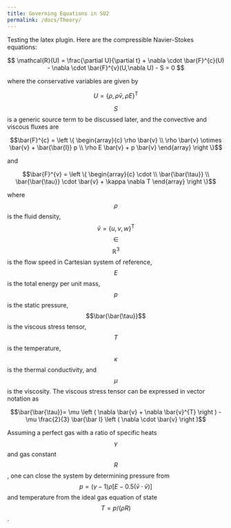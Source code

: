 ```yaml
---
title: Governing Equations in SU2
permalink: /docs/Theory/
---
```


Testing the latex plugin. Here are the compressible Navier-Stokes equations:

$$ \mathcal{R}(U) = \frac{\partial U}{\partial t} + \nabla \cdot \bar{F}^{c}(U) - \nabla \cdot \bar{F}^{v}(U,\nabla U)  - S = 0 $$

where the conservative variables are given by 

$$U = \left \{  \rho, \rho \bar{v},  \rho E \right \}^\mathsf{T}$$ 

$$S$$ is a generic source term to be discussed later, and the convective and viscous fluxes are

$$\bar{F}^{c}   = \left \{ \begin{array}{c} \rho \bar{v}  \\ \rho \bar{v} \otimes  \bar{v} + \bar{\bar{I}} p \\ \rho E \bar{v} + p \bar{v}   \end{array} \right \}$$

and 

$$\bar{F}^{v} = \left \{ \begin{array}{c} \cdot \\ \bar{\bar{\tau}} \\ \bar{\bar{\tau}} \cdot \bar{v} + \kappa \nabla T  \end{array} \right  \}$$

where $$\rho$$ is the fluid density, $$\bar{v}=\left\lbrace u, v, w \right\rbrace^\mathsf{T}$$ $$\in$$ $$\mathbb{R}^3$$ is the flow speed in Cartesian system of reference, $$E$$ is the total energy per unit mass, $$p$$ is the static pressure, $$\bar{\bar{\tau}}$$ is the viscous stress tensor, $$T$$ is the temperature, $$\kappa$$ is the thermal conductivity, and $$\mu$$ is the viscosity. The viscous stress tensor can be expressed in vector notation as

$$\bar{\bar{\tau}}= \mu \left ( \nabla \bar{v} + \nabla \bar{v}^{T} \right ) - \mu \frac{2}{3} \bar{\bar I} \left ( \nabla \cdot \bar{v} \right )$$

Assuming a perfect gas with a ratio of specific heats $$\gamma$$ and gas constant $$R$$, one can close the system by determining pressure from $$p = (\gamma-1) \rho \left [ E - 0.5(\bar{v} \cdot \bar{v} ) \right ]$$ and temperature from the ideal gas equation of state $$T = p/(\rho R)$$. 


